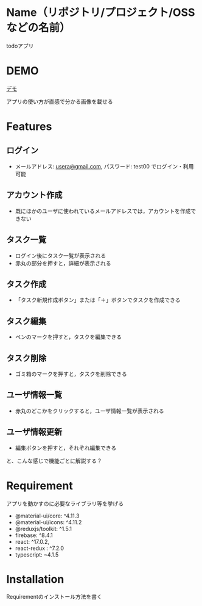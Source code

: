 # Name（リポジトリ/プロジェクト/OSS などの名前）

todoアプリ

# DEMO

[デモ](https://chatapp-reactts.web.app/)

アプリの使い方が直感で分かる画像を載せる

# Features


## ログイン

- メールアドレス: usera@gmail.com,
  パスワード: test00 でログイン・利用可能

## アカウント作成

- 既にほかのユーザに使われているメールアドレスでは，アカウントを作成できない

## タスク一覧

- ログイン後にタスク一覧が表示される
- 赤丸の部分を押すと，詳細が表示される

## タスク作成

- 「タスク新規作成ボタン」または「＋」ボタンでタスクを作成できる

## タスク編集

- ペンのマークを押すと，タスクを編集できる

## タスク削除

- ゴミ箱のマークを押すと，タスクを削除できる

## ユーザ情報一覧

- 赤丸のどこかをクリックすると，ユーザ情報一覧が表示される

## ユーザ情報更新

- 編集ボタンを押すと，それぞれ編集できる

と、こんな感じで機能ごとに解説する？
# Requirement

アプリを動かすのに必要なライブラリ等を挙げる

- @material-ui/core: ^4.11.3
- @material-ui/icons: ^4.11.2
- @reduxjs/toolkit: ^1.5.1
- firebase: ^8.4.1
- react: ^17.0.2,
- react-redux : ^7.2.0
- typescript: ~4.1.5



# Installation

Requirementのインストール方法を書く
